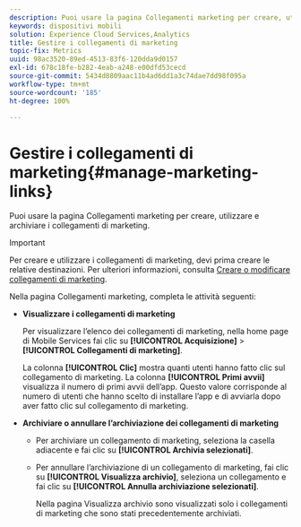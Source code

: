 ```yaml
---
description: Puoi usare la pagina Collegamenti marketing per creare, utilizzare e archiviare i collegamenti di marketing.
keywords: dispositivi mobili
solution: Experience Cloud Services,Analytics
title: Gestire i collegamenti di marketing
topic-fix: Metrics
uuid: 98ac3520-89ed-4513-83f6-120dda9d0157
exl-id: 678c18fe-b282-4eab-a248-e00dfd53cecd
source-git-commit: 5434d8809aac11b4ad6dd1a3c74dae7dd98f095a
workflow-type: tm+mt
source-wordcount: '185'
ht-degree: 100%

---
```


# Gestire i collegamenti di marketing{#manage-marketing-links}

Puoi usare la pagina Collegamenti marketing per creare, utilizzare e archiviare i collegamenti di marketing.

>[!IMPORTANT]
>
>Per creare e utilizzare i collegamenti di marketing, devi prima creare le relative destinazioni. Per ulteriori informazioni, consulta [Creare o modificare collegamenti di marketing](/help/using/acquisition-main/c-marketing-links-builder/t-create-edit-adobe-links/t-create-edit-adobe-links.md).

Nella pagina Collegamenti marketing, completa le attività seguenti:

* **Visualizzare i collegamenti di marketing**

   Per visualizzare l’elenco dei collegamenti di marketing, nella home page di Mobile Services fai clic su **[!UICONTROL Acquisizione]** > **[!UICONTROL Collegamenti di marketing]**.

   La colonna **[!UICONTROL Clic]** mostra quanti utenti hanno fatto clic sul collegamento di marketing. La colonna **[!UICONTROL Primi avvii]** visualizza il numero di primi avvii dell’app. Questo valore corrisponde al numero di utenti che hanno scelto di installare l’app e di avviarla dopo aver fatto clic sul collegamento di marketing.

* **Archiviare o annullare l’archiviazione dei collegamenti di marketing**

   * Per archiviare un collegamento di marketing, seleziona la casella adiacente e fai clic su **[!UICONTROL Archivia selezionati]**.
   * Per annullare l’archiviazione di un collegamento di marketing, fai clic su **[!UICONTROL Visualizza archivio]**, seleziona un collegamento e fai clic su **[!UICONTROL Annulla archiviazione selezionati]**.

      Nella pagina Visualizza archivio sono visualizzati solo i collegamenti di marketing che sono stati precedentemente archiviati.
